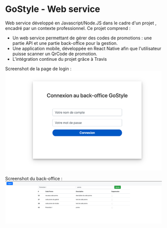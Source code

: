 # GoStyle - Web service

Web service développé en Javascript/Node.JS dans le cadre d'un projet , encadré par un contexte professionnel.
Ce projet comprend :
- Un web service permettant de gérer des codes de promotions : une partie API et une partie back-office pour la gestion.
- Une application mobile, développée en React Native afin que l'utilisateur puisse scanner un QrCode de promotion.
- L'intégration continue du projet grâce à Travis

Screenshot de la page de login : 
![login](https://github.com/ProjetGoStyle/GoStyleWebService/blob/master/img/login.png)

Screenshot du back-office : 
![back](https://github.com/ProjetGoStyle/GoStyleWebService/blob/master/img/back.png)
